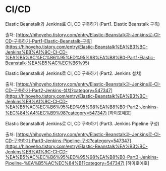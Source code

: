 # CI/CD

Elastic Beanstalk과 Jenkins로 CI, CD 구축하기 \(Part1. Elastic Beanstalk 구축\)  
  
출처: [https://hihoyeho.tistory.com/entry/Elastic-Beanstalk과-Jenkins로-CI-CD-구축하기-Part1-Elastic-Beanstalk-구축](https://hihoyeho.tistory.com/entry/Elastic-Beanstalk%EA%B3%BC-Jenkins%EB%A1%9C-CI-CD-%EA%B5%AC%EC%B6%95%ED%95%98%EA%B8%B0-Part1-Elastic-Beanstalk-%EA%B5%AC%EC%B6%95)

Elastic Beanstalk과 Jenkins로 CI, CD 구축하기 \(Part2. Jenkins 설치\)  
  
출처: [https://hihoyeho.tistory.com/entry/Elastic-Beanstalk과-Jenkins로-CI-CD-구축하기-Part2-Jenkins-설치?category=547347](https://hihoyeho.tistory.com/entry/Elastic-Beanstalk%EA%B3%BC-Jenkins%EB%A1%9C-CI-CD-%EA%B5%AC%EC%B6%95%ED%95%98%EA%B8%B0-Part2-Jenkins-%EC%84%A4%EC%B9%98?category=547347) \[하이호예호\]

Elastic Beanstalk과 Jenkins로 CI, CD 구축하기 \(Part3. Jenkins Pipeline 구성\)  
  
출처: [https://hihoyeho.tistory.com/entry/Elastic-Beanstalk과-Jenkins로-CI-CD-구축하기-Part3-Jenkins-Pipeline-구성?category=547347](https://hihoyeho.tistory.com/entry/Elastic-Beanstalk%EA%B3%BC-Jenkins%EB%A1%9C-CI-CD-%EA%B5%AC%EC%B6%95%ED%95%98%EA%B8%B0-Part3-Jenkins-Pipeline-%EA%B5%AC%EC%84%B1?category=547347) \[하이호예호\]


